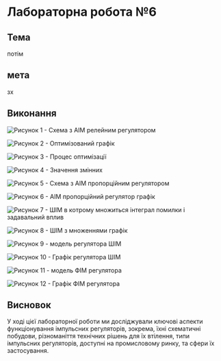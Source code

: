 # Лабораторна робота №6

## Тема

потім

## мета

зх

## Виконання

![Рисунок 1 - Схема з АІМ релейним регулятором](image.png)

![Рисунок 2 - Оптимізований графік](image-1.png)

![Рисунок 3 - Процес оптимізації](image-2.png)

![Рисунок 4 - Значення змінних](image-3.png)

![Рисунок 5 - Схема з АІМ пропорційним регулятором](image-4.png)

![Рисунок 6 - АІМ пропорційний регулятор графік](image-5.png)

![Рисунок 7 - ШІМ в котрому множиться інтеграл помилки і задавальний вплив](image-6.png)

![Рисунок 8 - ШІМ з множеннями графік](image-7.png)

![Рисунок 9 - модель регулятора ШІМ](image-8.png)

![Рисунок 10 - Графік регулятора ШІМ](image-9.png)

![Рисунок 11 - модель ФІМ регулятора](image-10.png)

![Рисунок 12 - Графік ФІМ регулятора](image-11.png)

## Висновок

У ході цієї лабораторної роботи ми досліджували ключові аспекти функціонування імпульсних регуляторів, зокрема, їхні схематичні побудови, різноманіття технічних рішень для їх втілення, типи імпульсних регуляторів, доступні на промисловому ринку, та сфери їх застосування.